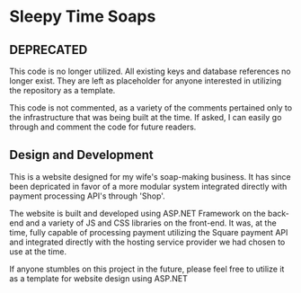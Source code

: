 # Sleepy Time Soaps

## DEPRECATED
This code is no longer utilized. All existing keys and database references no longer exist. They are left as placeholder for anyone interested in utilizing the repository as a template. 

This code is not commented, as a variety of the comments pertained only to the infrastructure that was being built at the time. If asked, I can easily go through and comment the code for future readers.

## Design and Development
This is a website designed for my wife's soap-making business. It has since been depricated in favor of a more modular system integrated directly with payment processing API's through 'Shop'.

The website is built and developed using ASP.NET Framework on the back-end and a variety of JS and CSS libraries on the front-end. It was, at the time, fully capable of processing payment utilizing the Square payment API and integrated directly with the hosting service provider we had chosen to use at the time.

If anyone stumbles on this project in the future, please feel free to utilize it as a template for website design using ASP.NET

